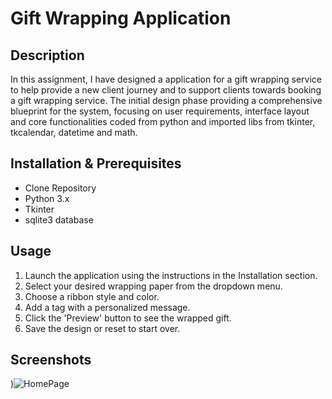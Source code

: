 # Gift Wrapping Application

## Description 

In this assignment, I have designed a application for a gift wrapping service to help provide a new client journey and to support clients towards booking a gift wrapping service. The initial design phase providing a comprehensive blueprint for the system, focusing on user requirements, interface layout and core functionalities coded from python and imported libs from tkinter, tkcalendar, datetime and math. 

## Installation & Prerequisites
 - Clone Repository 
 - Python 3.x
 - Tkinter
 - sqlite3 database

## Usage
1. Launch the application using the instructions in the Installation section.
2. Select your desired wrapping paper from the dropdown menu.
3. Choose a ribbon style and color.
4. Add a tag with a personalized message.
5. Click the 'Preview' button to see the wrapped gift.
6. Save the design or reset to start over.

## Screenshots
)![HomePage](https://github.com/user-attachments/assets/33471980-4c9b-46e1-bc2b-0fd1ae80c8e1)

